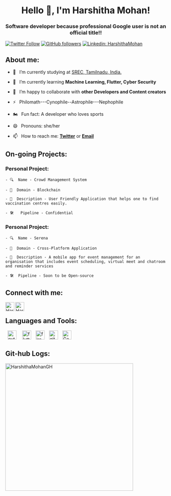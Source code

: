 <h1 align="center"> Hello 👋, I'm Harshitha Mohan!</h1>
<h3 align="center"> Software developer because professional Google user is not an official title!!</h3>

[![Twitter Follow](https://img.shields.io/twitter/follow/HarshithaM3009?color=1DA1F2&label=Followers&logo=twitter&style=for-the-badge)][twitter]
[![GitHub followers](https://img.shields.io/github/followers/HarshithaMohanGH?logo=GitHub&style=for-the-badge)][github]
[![Linkedin: HarshithaMohan](https://img.shields.io/badge/-CONNECT-blue?style=for-the-badge&logo=Linkedin&link=https://www.linkedin.com/in/harshitha-mohan-223827210/)][linkedin]

## About me:
- 🔭 &ensp;I’m currently studying at [SREC, Tamilnadu, India.](https://www.srec.ac.in/) 

- 🌱 &ensp;I’m currently learning **Machine Learning, Flutter, Cyber Security**

- 👯 &ensp;I’m happy to collaborate with **other Developers and Content creators**

- ⚡ &ensp;Philomath---Cynophile--Astrophile---Nephophile 

- 🏍 &ensp;Fun fact: A developer who loves sports

- 😄 &ensp;Pronouns:  she/her

- 📫 &ensp;How to reach me: [**Twitter**][twitter] or [**Email**][email]

## On-going Projects:

  ### Personal Project:
    - 🔍  Name - Crowd Management System
    
    - 🔬  Domain - Blockchain

    - 📃  Description - User Friendly Application that helps one to find vaccination centres easily. 

    - 🛠   Pipeline - Confidential 

  ### Personal Project:
    - 🔍  Name - Serena
    
    - 🔬  Domain - Cross-Platform Application 

    - 📃  Description - A mobile app for event management for an organisation that includes event scheduling, virtual meet and chatroom and reminder services

    - 🛠  Pipeline - Soon to be Open-source


## Connect with me:


[<img align="left" alt="Harshitha Mohan | Twitter" width="28px" src="https://firebasestorage.googleapis.com/v0/b/web-johannesmilke.appspot.com/o/other%2Fsocial%2Ftwitter.png?alt=media" />][twitter]
[<img align="left" alt="Harshitha Mohan | LinkedIn" width="28px" src="https://firebasestorage.googleapis.com/v0/b/web-johannesmilke.appspot.com/o/other%2Fsocial%2Flinkedin.png?alt=media" />][linkedin]


<br />

## Languages and Tools:

<p align="left"> &ensp;<img src="https://www.vectorlogo.zone/logos/python/python-icon.svg" alt="python" width="28" height="28"/> &ensp;&ensp;<img src="https://www.vectorlogo.zone/logos/flutterio/flutterio-icon.svg" alt="flutter" width="28" height="28"/>&ensp;&ensp;<img src="https://www.vectorlogo.zone/logos/firebase/firebase-icon.svg" alt="firebase" width="28" height="28"/>&ensp;&ensp;<img src="https://www.vectorlogo.zone/logos/git-scm/git-scm-icon.svg" alt="git" width="28" height="28"/>&ensp;&ensp;<img src="https://www.vectorlogo.zone/logos/google_analytics/google_analytics-icon.svg" alt="Google Analytics" width="28" height="28"/></p>

## Git-hub Logs: 

<p><img align="center" src="https://github-readme-stats.vercel.app/api?username=HarshithaMohanGH&show_icons=true" width='400' alt="HarshithaMohanGH" /></p>


[twitter]: https://twitter.com/intent/follow?original_referer=https://twitter.com/HarshithaM3009&screen_name=HarshithaMohan
[linkedin]: https://www.linkedin.com/in/harshitha-mohan-223827210/
[github]: https://https://github.com/HarshithaMohanGH
[email]: mailto:harshithamohan90103@gmail.com
